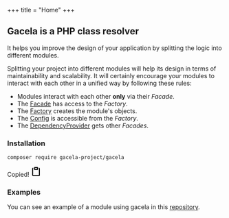 +++
title = "Home"
+++

## Gacela is a PHP class resolver 

It helps you improve the design of your application by splitting the logic into different modules.

Splitting your project into different modules will help its design in
terms of maintainability and scalability. It will certainly encourage your modules to interact with each
other in a unified way by
following these rules:

- Modules interact with each other **only** via their _Facade_.
- The [Facade](/docs/facade) has access to the _Factory_.
- The [Factory](/docs/factory) creates the module's objects.
- The [Config](/docs/config) is accessible from the _Factory_.
- The [DependencyProvider](/docs/dependency-provider) gets other _Facades_.

### Installation

<div id="installation-composer">
    <pre><code>composer require gacela-project/gacela</code></pre>
    <span class="button-copy-code-snippet tooltip" onclick="document.execCommand('copy')">
        <span class="tooltip-text">Copied!</span>
        <svg aria-hidden="true" viewBox="0 0 16 16" data-view-component="true" height="24" width="24">
            <path fill-rule="evenodd" d="M5.75 1a.75.75 0 00-.75.75v3c0 .414.336.75.75.75h4.5a.75.75 0 00.75-.75v-3a.75.75 0 00-.75-.75h-4.5zm.75 3V2.5h3V4h-3zm-2.874-.467a.75.75 0 00-.752-1.298A1.75 1.75 0 002 3.75v9.5c0 .966.784 1.75 1.75 1.75h8.5A1.75 1.75 0 0014 13.25v-9.5a1.75 1.75 0 00-.874-1.515.75.75 0 10-.752 1.298.25.25 0 01.126.217v9.5a.25.25 0 01-.25.25h-8.5a.25.25 0 01-.25-.25v-9.5a.25.25 0 01.126-.217z"></path>
        </svg>
    </span>
</div>

### Examples

You can see an example of a module using gacela in this [repository](https://github.com/gacela-project/gacela-example).
